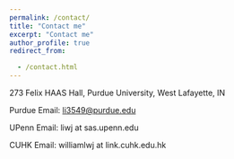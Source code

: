 ```yaml
---
permalink: /contact/
title: "Contact me"
excerpt: "Contact me"
author_profile: true
redirect_from: 

  - /contact.html
---
```

273 Felix HAAS Hall, Purdue University, West Lafayette, IN

Purdue Email: li3549@purdue.edu

UPenn Email: liwj at sas.upenn.edu

CUHK Email: williamlwj at link.cuhk.edu.hk
